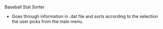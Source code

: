 Baseball Stat Sorter

- Goes through information in .dat file and sorts according to the selection the user picks from the main menu.
